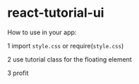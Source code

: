 # react-tutorial-ui
How to use in your app:

1 import `style.css` or require(`style.css`)

2 use tutorial class for the floating element

3 profit

